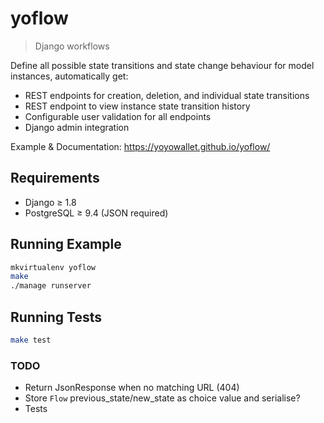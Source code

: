 # yoflow

> Django workflows

Define all possible state transitions and state change behaviour for model instances, automatically get:

* REST endpoints for creation, deletion, and individual state transitions
* REST endpoint to view instance state transition history
* Configurable user validation for all endpoints
* Django admin integration

Example & Documentation: https://yoyowallet.github.io/yoflow/

## Requirements

* Django ≥ 1.8
* PostgreSQL ≥ 9.4 (JSON required)

## Running Example

```sh
mkvirtualenv yoflow
make
./manage runserver
```

## Running Tests

```sh
make test
```

### TODO
* Return JsonResponse when no matching URL (404)
* Store `Flow` previous_state/new_state as choice value and serialise?
* Tests